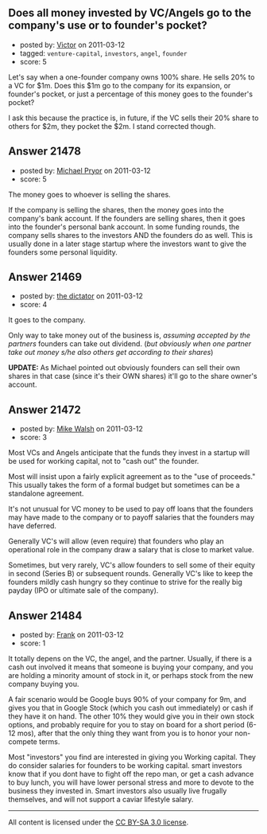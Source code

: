 ## Does all money invested by VC/Angels go to the company's use or to founder's pocket?

- posted by: [Victor](https://stackexchange.com/users/-1/8429-victor) on 2011-03-12
- tagged: `venture-capital`, `investors`, `angel`, `founder`
- score: 5

Let's say when a one-founder company owns 100% share. He sells 20% to a VC for $1m. Does this $1m go to the company for its expansion, or founder's pocket, or just a percentage of this money goes to the founder's pocket?

I ask this because the practice is, in future, if the VC sells their 20% share to others for $2m, they pocket the $2m. I stand corrected though.


## Answer 21478

- posted by: [Michael Pryor](https://stackexchange.com/users/-1/130-michael-pryor) on 2011-03-12
- score: 5

The money goes to whoever is selling the shares.

If the company is selling the shares, then the money goes into the company's bank account.  If the founders are selling shares, then it goes into the founder's personal bank account.  In some funding rounds, the company sells shares to the investors AND the founders do as well.  This is usually done in a later stage startup where the investors want to give the founders some personal liquidity.


## Answer 21469

- posted by: [the dictator](https://stackexchange.com/users/-1/473-the-dictator) on 2011-03-12
- score: 4

It goes to the company.

Only way to take money out of the business is, *assuming accepted by the partners* founders can take out dividend. (*but obviously when one partner take out money s/he also others get according to their shares*)

**UPDATE:**
As Michael pointed out obviously founders can sell their own shares in that case (since it's their OWN shares) it'll go to the share owner's account. 


## Answer 21472

- posted by: [Mike Walsh](https://stackexchange.com/users/-1/8423-mike-walsh) on 2011-03-12
- score: 3

Most VCs and Angels anticipate that the funds they invest in a startup will be used for working capital, not to "cash out" the founder.

Most will insist upon a fairly explicit agreement as to the "use of proceeds."  This usually takes the form of a formal budget but sometimes can be a standalone agreement.

It's not unusual for VC money to be used to pay off loans that the founders may have made to the company or to payoff salaries that the founders may have deferred.

Generally VC's will allow (even require) that founders who play an operational role in the company draw a salary that is close to market value.

Sometimes, but very rarely, VC's allow founders to sell some of their equity in second (Series B) or subsequent rounds.  Generally VC's like to keep the founders mildly cash hungry so they continue to strive for the really big payday (IPO or ultimate sale of the company).  


## Answer 21484

- posted by: [Frank](https://stackexchange.com/users/-1/4858-frank) on 2011-03-12
- score: 1

It totally depens on the VC, the angel, and the partner.  Usually, if there is a cash out involved it means that someone is buying your company, and you are holding a minority amount of stock in it, or perhaps stock from the new company buying you.

A fair scenario would be Google buys 90% of your company for 9m, and gives you that in Google Stock (which you cash out immediately) or cash if they have it on hand.   The other 10% they would give you in their own stock options, and probably require for you to stay on board for a short period (6-12 mos), after that the only thing they want from you is to honor your non-compete terms.

Most "investors" you find are interested in giving you Working capital.  They do consider salaries for founders to be working capital.  smart investors know that if you dont have to fight off the repo man, or get a cash advance to buy lunch, you will have lower personal stress and more to devote to the business they invested in.  Smart investors also usually live frugally themselves, and will not support a caviar lifestyle salary.





---

All content is licensed under the [CC BY-SA 3.0 license](https://creativecommons.org/licenses/by-sa/3.0/).

